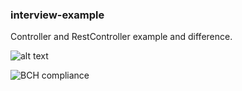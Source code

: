 ### interview-example

Controller and RestController example and difference.


![alt text](https://travis-ci.org/ayhanugurlu/interview-example.svg?branch=master "Travis Status")

![BCH compliance](https://bettercodehub.com/edge/badge/ayhanugurlu/interview-example?branch=master)
